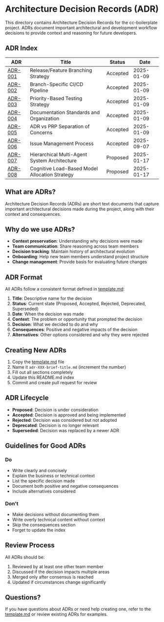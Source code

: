 # Architecture Decision Records (ADR)

This directory contains Architecture Decision Records for the cc-boilerplate project. ADRs document important architectural and development workflow decisions to provide context and reasoning for future developers.

## ADR Index

| ADR | Title | Status | Date |
|-----|-------|--------|------|
| [ADR-001](adr-001-branching-strategy.md) | Release/Feature Branching Strategy | Accepted | 2025-01-09 |
| [ADR-002](adr-002-cicd-pipeline.md) | Branch-Specific CI/CD Pipeline | Accepted | 2025-01-09 |
| [ADR-003](adr-003-testing-strategy.md) | Priority-Based Testing Strategy | Accepted | 2025-01-09 |
| [ADR-004](adr-004-documentation-standards.md) | Documentation Standards and Organization | Accepted | 2025-01-09 |
| [ADR-005](adr-005-adr-prp-separation.md) | ADR vs PRP Separation of Concerns | Accepted | 2025-01-09 |
| [ADR-006](adr-006-issue-management-process.md) | Issue Management Process | Accepted | 2025-09-07 |
| [ADR-007](adr-007-agent-system-architecture.md) | Hierarchical Multi-Agent System Architecture | Proposed | 2025-01-17 |
| [ADR-008](adr-008-cognitive-load-model-allocation.md) | Cognitive Load-Based Model Allocation Strategy | Proposed | 2025-01-17 |

## What are ADRs?

Architecture Decision Records (ADRs) are short text documents that capture important architectural decisions made during the project, along with their context and consequences.

## Why do we use ADRs?

- **Context preservation**: Understanding why decisions were made
- **Team communication**: Share reasoning across team members
- **Decision tracking**: Maintain history of architectural evolution
- **Onboarding**: Help new team members understand project structure
- **Change management**: Provide basis for evaluating future changes

## ADR Format

All ADRs follow a consistent format defined in [template.md](template.md):

1. **Title**: Descriptive name for the decision
2. **Status**: Current state (Proposed, Accepted, Rejected, Deprecated, Superseded)
3. **Date**: When the decision was made
4. **Context**: The problem or opportunity that prompted the decision
5. **Decision**: What we decided to do and why
6. **Consequences**: Positive and negative impacts of the decision
7. **Alternatives**: Other options considered and why they were rejected

## Creating New ADRs

1. Copy the [template.md](template.md) file
2. Name it `adr-XXX-brief-title.md` (increment the number)
3. Fill out all sections completely
4. Update this README.md index
5. Commit and create pull request for review

## ADR Lifecycle

- **Proposed**: Decision is under consideration
- **Accepted**: Decision is approved and being implemented
- **Rejected**: Decision was considered but not adopted
- **Deprecated**: Decision is no longer relevant
- **Superseded**: Decision was replaced by a newer ADR

## Guidelines for Good ADRs

### Do

- Write clearly and concisely
- Explain the business or technical context
- List the specific decision made
- Document both positive and negative consequences
- Include alternatives considered

### Don't

- Make decisions without documenting them
- Write overly technical content without context
- Skip the consequences section
- Forget to update the index

## Review Process

All ADRs should be:

1. Reviewed by at least one other team member
2. Discussed if the decision impacts multiple areas
3. Merged only after consensus is reached
4. Updated if circumstances change significantly

## Questions?

If you have questions about ADRs or need help creating one, refer to the [template.md](template.md) or review existing ADRs for examples.
